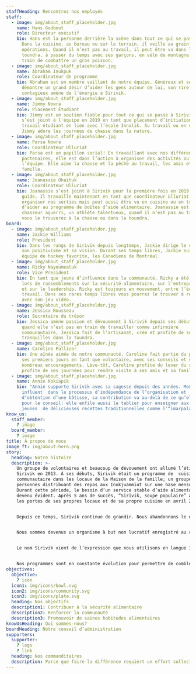 ```yaml
---
staffHeading: Rencontrez nos employés
staff:
  - image: img/about_staff_placeholder.jpg
    name: Hans Godbout
    role: Directeur exécutif
    bio: Hans est la personne derrière la scène dans tout ce qui se passe à Sirivik.
      Dans la cuisine, au bureau ou sur le terrain, il veille au grain sur les
      opérations. Quand il n’est pas au travail, il peut être vu dans la
      toundra, à passer du temps avec ses garçons, en vélo de montagne ou en
      train de combattre un gros poisson.
  - image: img/about_staff_placeholder.jpg
    name: Abraham Inukpuk
    role: Coordinateur de programme
    bio: Abraham est un membre vaillant de notre équipe. Généreux et serviable, il
      démontre un grand désir d’aider les gens autour de lui, son rire
      contagieux amène de l’énergie à Sirivik.
  - image: img/about_staff_placeholder.jpg
    name: Jimmy Nowra
    role: Placement Étudiant
    bio: Jimmy est un soutien fiable pour tout ce qui se passe à Sirivik. Jimmy
      s’est joint à l'équipe en 2019 en tant que placement d’initiation au
      travail étudiant en lien avec l’école Innalik. Au travail ou en congé,
      Jimmy adore les journées de chasse dans la nature.
  - image: img/about_staff_placeholder.jpg
    name: Parsa Nowra
    role: Coordinateur Ulluriat
    bio: Parsa est un papillon social! En travaillant avec nos différents
      partenaires, elle est dans l’action à organiser des activités ou à aider
      l’équipe. Elle aime la chasse et la pêche au travail, les amis et la
      famille.
  - image: img/about_staff_placeholder.jpg
    name: Joanassie Ohaituk
    role: Coordinateur Ulluriat
    bio: Joanassie s’est joint à Sirivik pour la première fois en 2019 en tant que
      guide. Il travaille maintenant en tant que coordinateur Ulluriat à
      organiser nos sorties mais peut aussi être vu en cuisine ou en train
      d’aider au programme de boîtes d’aide alimentaire. Joanassie est un
      chasseur aguerri, un athlète talentueux, quand il n’est pas au travail
      vous le trouverez à la chasse ou dans la toundra.
board:
  - image: img/about_staff_placeholder.jpg
    name: Jackie Williams
    role: President
    bio: Dans les rangs de Sirivik depuis longtemps, Jackie dirige le conseil avec
      son positivisme et sa vision. Durant ses temps libres, Jackie suit son
      équipe de hockey favorite, les Canadiens de Montréal.
  - image: img/about_staff_placeholder.jpg
    name: Ricky Nayoumealuk
    role: Vice President
    bio: En tant que jeune d’influence dans la communauté, Ricky a été représentant
      lors de rassemblements sur la sécurité alimentaire, sur l'entreprenariat
      et sur le leadership. Ricky est toujours en mouvement, entre l’école et le
      travail. Dans ses rares temps libres vous pourrez le trouver à relaxer
      avec son jeu vidéo.
  - image: img/about_staff_placeholder.jpg
    name: Jessica Rousseau
    role: Secrétaire du trésor
    bio: Jessica amène passion et dévouement à Sirivik depuis ses débuts. Énergique,
      quand elle n’est pas en train de travailler comme infirmière
      communautaire, Jessica fait de l’artisanat, crée et profite de ses moments
      tranquilles dans la toundra.
  - image: img/about_staff_placeholder.jpg
    name: Caroline Palliser
    bio: Une aînée aimée de notre communauté, Caroline fait partie du projet depuis
      ses premiers jours en tant que volontaire, avec ses conseils et ses
      nombreux encouragements. Lève-tôt, Caroline profite du lever du soleil et
      profite de ses journées pour rendre visite à ses amis et sa famille.
  - image: img/about_staff_placeholder.jpg
    name: Annie Kokiapik
    bio: "Annie supporte Sirivik avec sa sagesse depuis des années. Membre
      influent  dans le processus d’indépendance de l’organisation et
      d’obtention d’une bâtisse, sa contribution va au-delà de ce qu’elle fait
      pour le conseil: elle enfile aussi le tablier pour enseigner aux
      jeunes  de délicieuses recettes traditionnelles comme l’“imarpalajuaq”!"
know_us:
  staff_member:
    ? image
  board_member:
    ? image
title: À propos de nous
image_ft: img/about-hero.png
story:
  heading: Notre histoire
  description: >-
    Un groupe de volontaires et beaucoup de dévouement ont allumé l’étincelle
    Sirivik en 2013. À ses débuts, Sirivik était un programme de  cuisine
    communautaire dans les locaux de la Maison de la famille; un groupe de
    personnes distribuant des repas aux Inukjuammiut sur une base mensuelle.
    Durant cette période, le besoin d’un service stable d’aide alimentaire est
    devenu évident. Après 5 ans de succès, “Sirivik, soupe populaire” a ouvert
    les portes de ses propres locaux et de sa propre cuisine en avril 2018!


    Depuis ce temps, Sirivik continue de grandir. Nous abandonnons le diminutif  “soupe populaire”, ce qui permet de mieux décrire l’ensemble de notre travail. En agissant en tant que Centre alimentaire, nous sommes en mesure de fournir un large éventail de programmes innovants et de trouver de nouvelles façons de combattre l’insécurité alimentaire dans notre communauté.


    Nous sommes devenus un organisme à but non lucratif enregistré au registre des entreprises en mai 2020. Durant cette année, avec l’aide de volontaires, du personnel et de nos partenaires, 135 activités ont eu lieu, 8379 repas ont été servis et 3300 boîtes alimentaires ont été distribuées, et nous ne faisons que commencer!


    Le nom Sirivik vient de l’expression que nous utilisons en langue Inuktitut pour témoigner de reconnaissance et de gratitude devant un repas à partager.


    Nos programmes sont en constante évolution pour permettre de combler les besoins changeants de la communauté, ainsi nous contribuons à un système alimentaire dirigé par les Inuits qui priorise nos besoins et célèbre notre culture et notre communauté.
objectives:
  objective:
    ? icon
  icon1: img/icons/bowl.svg
  icon2: img/icons/community.svg
  icon3: img/icons/plate.svg
  heading: Nos objectifs
  description1: Contribuer à la sécurité alimentaire
  description2: Renforcer la communauté
  description3: Promouvoir de saines habitudes alimentaires
knowUsHeading: Qui sommes-nous?
boardHeading: Notre conseil d’administration
supporters:
  supporter:
    ? logo
    ? link
  heading: Nos commanditaires
  description: Parce que faire la différence requiert un effort collectif.
---
```

